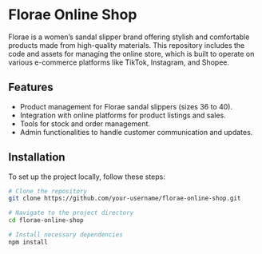 # Florae Online Shop

Florae is a women’s sandal slipper brand offering stylish and comfortable products made from high-quality materials. This repository includes the code and assets for managing the online store, which is built to operate on various e-commerce platforms like TikTok, Instagram, and Shopee.

## Features

- Product management for Florae sandal slippers (sizes 36 to 40).
- Integration with online platforms for product listings and sales.
- Tools for stock and order management.
- Admin functionalities to handle customer communication and updates.

## Installation

To set up the project locally, follow these steps:

```bash
# Clone the repository
git clone https://github.com/your-username/florae-online-shop.git

# Navigate to the project directory
cd florae-online-shop

# Install necessary dependencies
npm install
